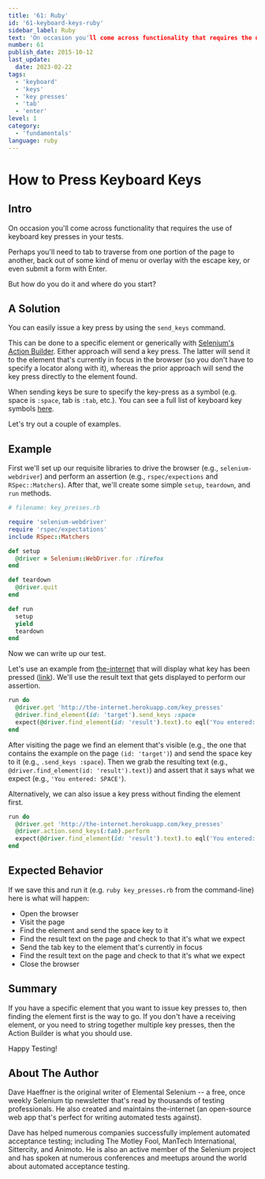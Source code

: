 ```yaml
---
title: '61: Ruby'
id: '61-keyboard-keys-ruby'
sidebar_label: Ruby 
text: 'On occasion you'll come across functionality that requires the use of keyboard key presses in your tests. Perhaps you'll need to tab to traverse from one portion of the page to another, back out of some kind of menu or overlay with the escape key, or even submit a form with Enter. But how do you do it and where do you start?'
number: 61
publish_date: 2015-10-12
last_update:
  date: 2023-02-22
tags:
  - 'keyboard'
  - 'keys'
  - 'key presses'
  - 'tab'
  - 'enter'
level: 1
category:
  - 'fundamentals'
language: ruby
---
```


# How to Press Keyboard Keys

## Intro

On occasion you'll come across functionality that requires the use of keyboard key presses in your tests.

Perhaps you'll need to tab to traverse from one portion of the page to another, back out of some kind of menu or overlay with the escape key, or even submit a form with Enter.

But how do you do it and where do you start?

## A Solution

You can easily issue a key press by using the `send_keys` command.

This can be done to a specific element or generically with [Selenium's Action Builder](https://www.selenium.dev/selenium/docs/api/rb/Selenium/WebDriver/ActionBuilder.html). Either approach will send a key press. The latter will send it to the element that's currently in focus in the browser (so you don't have to specify a locator along with it), whereas the prior approach will send the key press directly to the element found.

When sending keys be sure to specify the key-press as a symbol (e.g. space is `:space`, tab is `:tab`, etc.). You can see a full list of keyboard key symbols [here](https://github.com/SeleniumHQ/selenium/blob/master/rb/lib/selenium/webdriver/common/keys.rb).

Let's try out a couple of examples.

## Example

First we'll set up our requisite libraries to drive the browser (e.g., `selenium-webdriver`) and perform an assertion (e.g., `rspec/expections` and `RSpec::Matchers`). After that, we'll create some simple `setup`, `teardown`, and `run` methods.

```ruby
# filename: key_presses.rb

require 'selenium-webdriver'
require 'rspec/expectations'
include RSpec::Matchers

def setup
  @driver = Selenium::WebDriver.for :firefox
end

def teardown
  @driver.quit
end

def run
  setup
  yield
  teardown
end
```

Now we can write up our test.

Let's use an example from [the-internet](https://github.com/tourdedave/the-internet) that will display what key has been pressed ([link](http://the-internet.herokuapp.com/key_presses)). We'll use the result text that gets displayed to perform our assertion.

```ruby
run do
  @driver.get 'http://the-internet.herokuapp.com/key_presses'
  @driver.find_element(id: 'target').send_keys :space
  expect(@driver.find_element(id: 'result').text).to eql('You entered: SPACE')
end
```

After visiting the page we find an element that's visible (e.g., the one that contains the example on the page `(id: 'target')`) and send the space key to it (e.g., `.send_keys :space`). Then we grab the resulting text (e.g., `@driver.find_element(id: 'result').text)`) and assert that it says what we expect (e.g., `'You entered: SPACE'`).

Alternatively, we can also issue a key press without finding the element first.

```ruby
run do
  @driver.get 'http://the-internet.herokuapp.com/key_presses'
  @driver.action.send_keys(:tab).perform
  expect(@driver.find_element(id: 'result').text).to eql('You entered: TAB')
end
```

## Expected Behavior

If we save this and run it (e.g. `ruby key_presses.rb` from the command-line) here is what will happen:

+ Open the browser
+ Visit the page
+ Find the element and send the space key to it
+ Find the result text on the page and check to that it's what we expect
+ Send the tab key to the element that's currently in focus
+ Find the result text on the page and check to that it's what we expect
+ Close the browser

## Summary

If you have a specific element that you want to issue key presses to, then finding the element first is the way to go. If you don't have a receiving element, or you need to string together multiple key presses, then the Action Builder is what you should use.

Happy Testing!

## About The Author

Dave Haeffner is the original writer of Elemental Selenium -- a free, once weekly Selenium tip newsletter that's read by thousands of testing professionals. He also created and maintains the-internet (an open-source web app that's perfect for writing automated tests against).

Dave has helped numerous companies successfully implement automated acceptance testing; including The Motley Fool, ManTech International, Sittercity, and Animoto. He is also an active member of the Selenium project and has spoken at numerous conferences and meetups around the world about automated acceptance testing.
